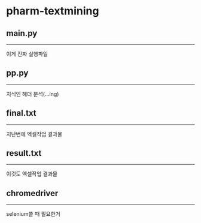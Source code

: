 # pharm-textmining

## main.py
----------
이게 진짜 실행파일

## pp.py
--------
지식인 헤더 분석(...ing)

## final.txt
------------
지난번에 엑셀작업 결과물

## result.txt
-------------
이것도 엑셀작업 결과물

## chromedriver
---------------
selenium쓸 때 필요한거
